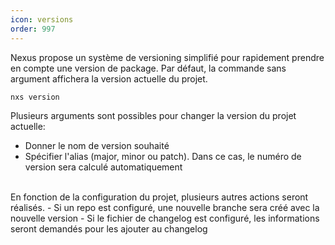 ```yaml
---
icon: versions
order: 997
---
```

Nexus propose un système de versioning simplifié pour rapidement prendre en compte une version de package.
Par défaut, la commande sans argument affichera la version actuelle du projet.


```console
nxs version
```

Plusieurs arguments sont possibles pour changer la version du projet actuelle:
- Donner le nom de version souhaité
- Spécifier l'alias (major, minor ou patch). Dans ce cas, le numéro de version sera calculé automatiquement
<br>
En fonction de la configuration du projet, plusieurs autres actions seront réalisés.
- Si un repo est configuré, une nouvelle branche sera créé avec la nouvelle version
- Si le fichier de changelog est configuré, les informations seront demandés pour les ajouter au changelog
